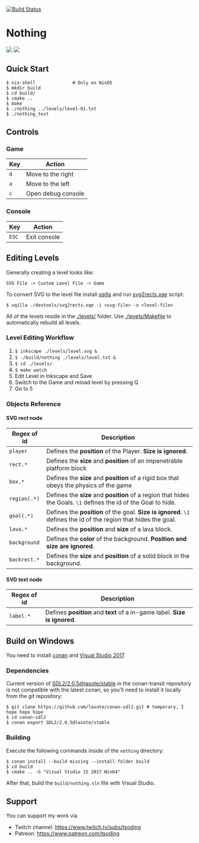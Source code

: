 [![Build Status](https://travis-ci.org/tsoding/nothing.svg?branch=master)](https://travis-ci.org/tsoding/nothing)

# Nothing

![](https://i.imgur.com/7mECYKU.gif)
![](https://i.imgur.com/ABcJqB5.gif)

## Quick Start

```console
$ nix-shell              # Only on NixOS
$ mkdir build
$ cd build/
$ cmake ..
$ make
$ ./nothing ../levels/level-01.txt
$ ./nothing_test
```

## Controls

### Game

| Key | Action             |
|-----|--------------------|
| `d` | Move to the right  |
| `a` | Move to the left   |
| `c` | Open debug console |

### Console

| Key   | Action       |
|-------|--------------|
| `ESC` | Exit console |

## Editing Levels

Generally creating a level looks like:

```
SVG File -> Custom Level File -> Game
```

To convert SVG to the level file install [xqilla] and run
[svg2rects.xqe] script:

```console
$ xqilla ./devtools/svg2rects.xqe -i <svg-file> -o <level-file>
```

All of the levels reside in the [./levels/] folder. Use
[./levels/Makefile] to automatically rebuild all levels.

### Level Editing Workflow

1. `$ inkscape ./levels/level.svg &`
2. `$ ./build/nothing ./levels/level.txt &`
3. `$ cd ./levels/`
4. `$ make watch`
5. Edit Level in Inkscape and Save
6. Switch to the Game and reload level by pressing Q
7. Go to 5

### Objects Reference

#### SVG rect node

| Regex of id  | Description                                                                                                       |
|--------------|-------------------------------------------------------------------------------------------------------------------|
| `player`     | Defines the **position** of the Player. **Size is ignored**.                                                      |
| `rect.*`     | Defines the **size** and **position** of an impenetrable platform block                                           |
| `box.*`      | Defines the **size** and **position** of a rigid box that obeys the physics of the game                           |
| `region(.*)` | Defines the **size** and **position** of a region that hides the Goals. `\1` defines the id of the Goal to hide.  |
| `goal(.*)`   | Defines the **position** of the goal. **Size is ignored**. `\1` defines the id of the region that hides the goal. |
| `lava.*`     | Defines the **position** and **size** of a lava block.                                                            |
| `background` | Defines the **color** of the background. **Position and size are ignored**.                                       |
| `backrect.*` | Defines the **size** and **position** of a solid block in the background.                                         |

#### SVG text node

| Regex of id | Description                                                                |
|-------------|----------------------------------------------------------------------------|
| `label.*`   | Defines **position** and **text** of a in-game label. **Size is ignored**. |

## Build on Windows

You need to install [conan][] and [Visual Studio 2017][visual-studio].

### Dependencies

Current version of [SDL2/2.0.5@lasote/stable][conan-sdl2] in the conan-transit
repository is not compatible with the latest conan, so you'll need to install
it locally from the git repository:

```console
$ git clone https://github.com/lasote/conan-sdl2.git # temporary, I hope hope hope
$ cd conan-sdl2
$ conan export SDL2/2.0.5@lasote/stable
```

### Building

Execute the following commands inside of the `nothing` directory:

```console
$ conan install --build missing --install-folder build
$ cd build
$ cmake .. -G "Visual Studio 15 2017 Win64"
```

After that, build the `build/nothing.sln` file with Visual Studio.

## Support

You can support my work via

- Twitch channel: https://www.twitch.tv/subs/tsoding
- Patreon: https://www.patreon.com/tsoding

[conan]: https://www.conan.io/
[conan-sdl2]: https://bintray.com/conan/conan-transit/SDL2%3Alasote/2.0.5%3Astable
[visual-studio]: https://www.visualstudio.com/
[xqilla]: http://xqilla.sourceforge.net/HomePage
[svg2rects.xqe]: ./devtools/svg2rects.xqe
[./levels/]: ./levels/
[./levels/Makefile]: ./levels/Makefile
